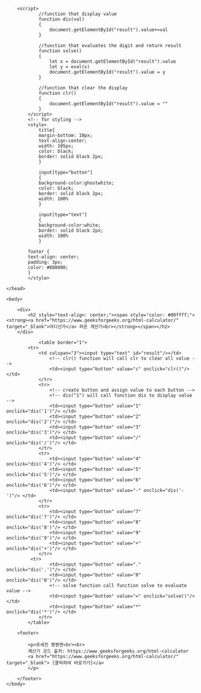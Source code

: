 <html>
	<head>
		<title> 유세진의 코딩 도전기</title>
		
		<script> 
         		//function that display value 
         		function dis(val) 
         		{ 
             		document.getElementById("result").value+=val 
         		} 
           
         		//function that evaluates the digit and return result 
         		function solve() 
         		{ 
             		let x = document.getElementById("result").value 
             		let y = eval(x) 
             		document.getElementById("result").value = y 
         		} 
           
         		//function that clear the display 
         		function clr() 
         		{ 
             		document.getElementById("result").value = "" 
         		} 
      		</script> 
      		<!-- for styling -->
      		<style> 
         		title{ 
         		margin-bottom: 10px; 
         		text-align:center; 
         		width: 105px; 
         		color: black; 
         		border: solid black 2px; 
         		} 
  
         		input[type="button"] 
         		{ 
        		background-color:ghostwhite; 
         		color: black; 
         		border: solid black 2px; 
         		width: 100%
         		} 
  
         		input[type="text"] 
         		{ 
         		background-color:white; 
         		border: solid black 2px; 
         		width: 100%
         		} 
			
			footer {
 			text-align: center;
 			padding: 3px;
			color: #808080;
			}
      		</style> 
		
	</head>
	
	<body>
	
		<div>
			<h2 style="text-align: center;"><span style="color: #00ffff;"><strong><a href="https://www.geeksforgeeks.org/html-calculator/" target="_blank">어디선가</a> 퍼온 계산기<br></strong></span></h2>
		</div>
	
      			<table border="1"> 
		 	<tr> 
          		<td colspan="3"><input type="text" id="result"/></td> 
            		<!-- clr() function will call clr to clear all value -->
            		<td><input type="button" value="c" onclick="clr()"/> </td> 
         		</tr> 
         		<tr> 
            		<!-- create button and assign value to each button -->
            		<!-- dis("1") will call function dis to display value -->
            		<td><input type="button" value="1" onclick="dis('1')"/> </td> 
            		<td><input type="button" value="2" onclick="dis('2')"/> </td> 
            		<td><input type="button" value="3" onclick="dis('3')"/> </td> 
            		<td><input type="button" value="/" onclick="dis('/')"/> </td> 
         		</tr> 
         		<tr> 
            		<td><input type="button" value="4" onclick="dis('4')"/> </td> 
            		<td><input type="button" value="5" onclick="dis('5')"/> </td> 
            		<td><input type="button" value="6" onclick="dis('6')"/> </td> 
            		<td><input type="button" value="-" onclick="dis('-')"/> </td> 
         		</tr> 
         		<tr> 
            		<td><input type="button" value="7" onclick="dis('7')"/> </td> 
            		<td><input type="button" value="8" onclick="dis('8')"/> </td> 
            		<td><input type="button" value="9" onclick="dis('9')"/> </td> 
            		<td><input type="button" value="+" onclick="dis('+')"/> </td> 
         		</tr> 
			 <tr> 
            		<td><input type="button" value="." onclick="dis('.')"/> </td> 
            		<td><input type="button" value="0" onclick="dis('0')"/> </td> 
            		<!-- solve function call function solve to evaluate value -->
            		<td><input type="button" value="=" onclick="solve()"/> </td> 
            		<td><input type="button" value="*" onclick="dis('*')"/> </td> 
         		</tr> 
      		</table> 
	
		<footer>
		
			<p>유세진 짱짱맨<br><br>
			계산기 코드 출처: https://www.geeksforgeeks.org/html-calculator
			<a href="https://www.geeksforgeeks.org/html-calculator/" target="_blank"> [클릭하여 바로가기]</a>
			</p>
		
		</footer>
	</body>
	
</html>

